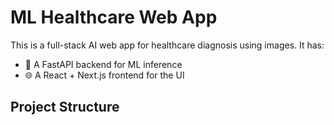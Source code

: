 # ML Healthcare Web App

This is a full-stack AI web app for healthcare diagnosis using images. It has:
- 🔮 A FastAPI backend for ML inference
- 🌐 A React + Next.js frontend for the UI

## Project Structure
